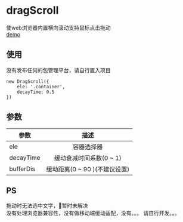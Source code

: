# dragScroll
使web浏览器内置横向滚动支持鼠标点击拖动  
[demo](https://flyween.github.io/dragScroll/demo/)

## 使用
没有发布任何的包管理平台，请自行置入项目
```
new DragScroll({
    ele: '.container',
    decayTime: 0.5
})
```
## 参数

|     参数    |  描述  |
| --------   | :----:  |
|   ele   |   容器选择器     |
|   decayTime      |   缓动衰减时间系数(0 ~ 1)   |
|   bufferDis      |   缓动距离(0 ~ 90 )(不建议设置)   |

## PS
拖动时无法选中文字，暂时未解决  
没有处理浏览器兼容性，没有做移动端缓动适配，没有。。。
请自行开发。。。